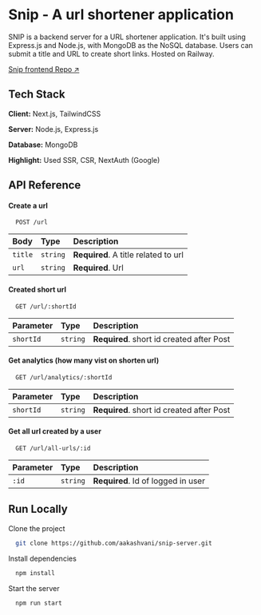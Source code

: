 
# Snip - A url shortener application

SNIP is a backend server for a URL shortener application. It's built using Express.js and Node.js, with MongoDB as the NoSQL database. Users can submit a title and URL to create short links. Hosted on Railway.

[Snip frontend Repo ↗](https://github.com/aakashvani/snip.com)

## Tech Stack

**Client:** Next.js, TailwindCSS

**Server:** Node.js, Express.js

**Database:** MongoDB

**Highlight:** Used SSR, CSR, NextAuth (Google)


## API Reference

#### Create a url

```http
  POST /url
```

| Body | Type     | Description                |
| :-------- | :------- | :------------------------- |
| `title` | `string` | **Required**. A title related to url |
| `url` | `string` | **Required**. Url  |


#### Created short url

```http
  GET /url/:shortId
```

| Parameter | Type     | Description                |
| :-------- | :------- | :------------------------- |
| `shortId` | `string` | **Required**. short id created after Post |


#### Get analytics (how many vist on shorten url)

```http
  GET /url/analytics/:shortId
```

| Parameter | Type     | Description                |
| :-------- | :------- | :------------------------- |
| `shortId` | `string` | **Required**. short id created after Post |


#### Get all url created by a user

```http
  GET /url/all-urls/:id
```

| Parameter | Type     | Description                |
| :-------- | :------- | :------------------------- |
| `:id` | `string` | **Required**. Id of logged in user |




## Run Locally

Clone the project

```bash
  git clone https://github.com/aakashvani/snip-server.git
```

Install dependencies

```bash
  npm install
```

Start the server

```bash
  npm run start
```

